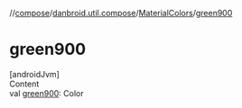 //[compose](../../../index.md)/[danbroid.util.compose](../index.md)/[MaterialColors](index.md)/[green900](green900.md)



# green900  
[androidJvm]  
Content  
val [green900](green900.md): Color  



